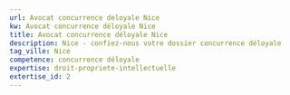 ```yaml
---
url: Avocat concurrence deloyale Nice
kw: Avocat concurrence déloyale Nice
title: Avocat concurrence déloyale Nice
description: Nice - confiez-nous votre dossier concurrence déloyale
tag_ville: Nice
competence: concurrence déloyale
expertise: droit-propriete-intellectuelle
extertise_id: 2
---
```


